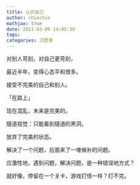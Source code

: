 ```yaml
---
title: 认识自己
author: chiechie
mathjax: true
date: 2021-03-09 14:05:39
tags:
categories: 沉思录
---
```



对别人苛刻，对自己更苛刻，

最近半年，变得心态平和很多。

接受不完美的自己和别人。

「在路上」

现在混乱，未来是完美的。

隧道视觉：只能看到隧道的黑洞。

放弃了完美的状态。

解决了一个问题，后面来了一堆候补的问题。

应激性地，遇到问题，解决问题，是一种错误地方式？

就好像，停留在一个关卡，游戏打怪一样？打不完。